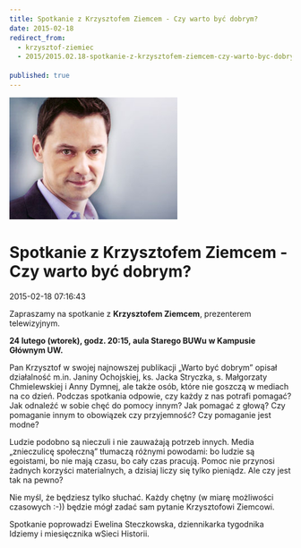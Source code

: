 ```yaml
---
title: Spotkanie z Krzysztofem Ziemcem - Czy warto być dobrym?
date: 2015-02-18
redirect_from: 
  - krzysztof-ziemiec
  - 2015/2015.02.18-spotkanie-z-krzysztofem-ziemcem-czy-warto-byc-dobrym

published: true
---
```



![/assets/posts/2015/2015-02-18-spotkanie-z-krzysztofem-ziemcem-czy-warto-byc-dobrym/krzysztof_ziemiec01.jpg](/assets/posts/2015/2015-02-18-spotkanie-z-krzysztofem-ziemcem-czy-warto-byc-dobrym/krzysztof_ziemiec01.jpg)

# Spotkanie z Krzysztofem Ziemcem - Czy warto być dobrym?

<time>2015-02-18 07:16:43</time>



Zapraszamy na spotkanie z **Krzysztofem Ziemcem**, prezenterem telewizyjnym.


**24 lutego (wtorek), godz. 20:15, aula Starego BUWu w Kampusie Głównym UW.**


Pan Krzysztof w swojej najnowszej publikacji „Warto być dobrym” opisał działalność m.in. Janiny Ochojskiej, ks. Jacka Stryczka, s. Małgorzaty Chmielewskiej i Anny Dymnej, ale także osób, które nie goszczą w mediach na co dzień.
 Podczas spotkania odpowie, czy każdy z nas potrafi pomagać? Jak odnaleźć w sobie chęć do pomocy innym? Jak pomagać z głową? Czy pomaganie innym to obowiązek czy przyjemność? Czy pomaganie jest modne? 


<!--{{intro-break}}-->


Ludzie podobno są nieczuli i nie zauważają potrzeb innych. Media „znieczulicę społeczną” tłumaczą różnymi powodami: bo ludzie są egoistami, bo nie mają czasu, bo cały czas pracują. Pomoc nie przynosi żadnych korzyści materialnych, a dzisiaj liczy się tylko pieniądz. Ale czy jest tak na pewno?


Nie myśl, że będziesz tylko słuchać. Każdy chętny (w miarę możliwości czasowych :-)) będzie mógł zadać sam pytanie Krzysztofowi Ziemcowi. 
 
 Spotkanie poprowadzi Ewelina Steczkowska, dziennikarka tygodnika Idziemy i miesięcznika wSieci Historii.



<!--{{json:{"created_date":"2015-02-18 07:16:43","publish_down":"0000-00-00 00:00:00","id":"5421"}}}-->